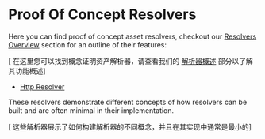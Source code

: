 # Proof Of Concept Resolvers
Here you can find proof of concept asset resolvers, checkout our [Resolvers Overview](../resolvers/overview.md) section for an outline of their features:

[ 在这里您可以找到概念证明资产解析器，请查看我们的 [解析器概述](../resolvers/overview.md) 部分以了解其功能概述]
- [Http Resolver](./HttpResolver/overview.md)

These resolvers demonstrate different concepts of how resolvers can be built and are often minimal in their implementation.

[ 这些解析器展示了如何构建解析器的不同概念，并且在其实现中通常是最小的]